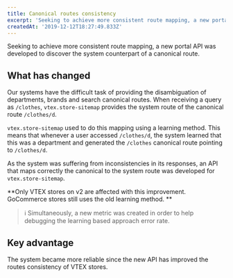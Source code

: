 ```yaml
---
title: Canonical routes consistency
excerpt: 'Seeking to achieve more consistent route mapping, a new portal API was developed to discover the system counterpart of a canonical route.'
createdAt: '2019-12-12T18:27:49.833Z'
---
```

 
Seeking to achieve more consistent route mapping, a new portal API was developed to discover the system counterpart of a canonical route.

## What has changed 

Our systems have the difficult task of providing the disambiguation of departments, brands and search canonical routes. When receiving a query as `/clothes`, `vtex.store-sitemap` provides the system route of the canonical route `/clothes/d`. 

`vtex.store-sitemap` used to do this mapping using a learning method. This means that whenever a user accessed `/clothes/d`, the system learned that this was a department and generated the `/clothes` canonical route pointing to `/clothes/d`. 

As the system was suffering from inconsistencies in its responses, an API that maps correctly the canonical to the system route was developed for `vtex.store-sitemap`. 

**Only VTEX stores on v2 are affected with this improvement. GoCommerce stores still uses the old learning method. **

> ℹ️ Simultaneously, a new metric was created in order to help debugging the learning based approach error rate.  

## Key advantage

The system became more reliable since the new API has improved the routes consistency of VTEX stores. 
